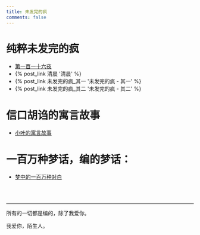 ```yaml
---
title: 未发完的疯
comments: false
---
```


# 纯粹未发完的疯

- [第一百一十六夜](/categories/第一百一十六夜/) 
- {% post_link 清晨 '清晨' %}
- {% post_link 未发完的疯_其一 '未发完的疯 - 其一' %}
- {% post_link 未发完的疯_其二 '未发完的疯 - 其二' %}

# 信口胡诌的寓言故事

- [小叶的寓言故事](/小叶的寓言故事/)

# 一百万种梦话，编的梦话：

- [梦中的一百万种对白](/梦中的一百万种对白/)

<br>

<br>

------

所有的一切都是编的，除了我爱你。

我爱你，陌生人。
